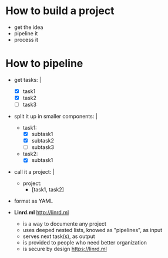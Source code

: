 

# How to build a project

- get the idea
- pipeline it
- process it

# How to pipeline

- get tasks: |
    - [x] task1
    - [x] task2
    - [ ] task3
- split it up in smaller components: |
    - task1:
        - [x] subtask1
        - [x] subtask2
        - [ ] subtask3
    - task2:
        - [x] subtask1
- call it a project: |
    - project:
        - [task1, task2]

- format as YAML

- **Linrd.ml** http://linrd.ml

    - is a way to documente any project
    - uses deeped nested lists, knowed as "pipelines", as input
    - serves next task(s), as output
    - is provided to people who need better organization
    - is secure by design https://linrd.ml
